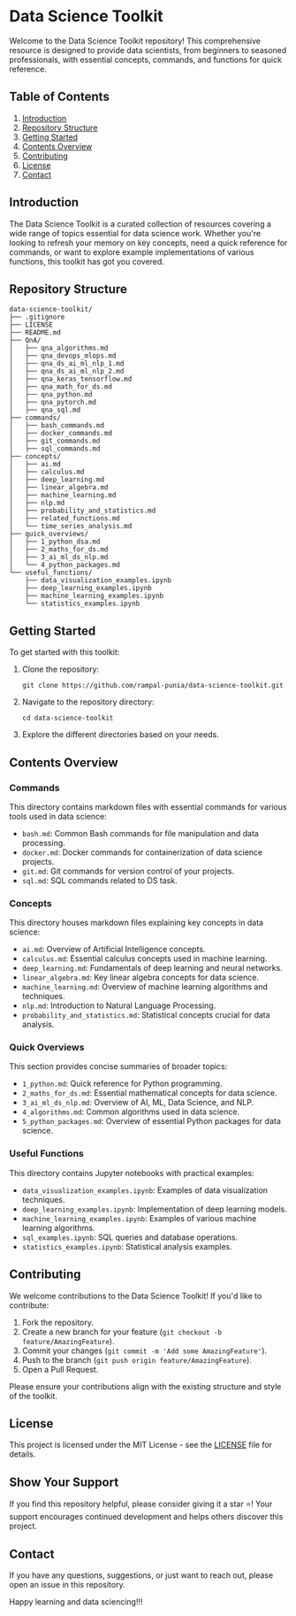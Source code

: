 # Data Science Toolkit

Welcome to the Data Science Toolkit repository! This comprehensive resource is designed to provide data scientists, from beginners to seasoned professionals, with essential concepts, commands, and functions for quick reference.

## Table of Contents

1. [Introduction](#introduction)
2. [Repository Structure](#repository-structure)
3. [Getting Started](#getting-started)
4. [Contents Overview](#contents-overview)
5. [Contributing](#contributing)
6. [License](#license)
7. [Contact](#contact)

## Introduction

The Data Science Toolkit is a curated collection of resources covering a wide range of topics essential for data science work. Whether you're looking to refresh your memory on key concepts, need a quick reference for commands, or want to explore example implementations of various functions, this toolkit has got you covered.

## Repository Structure

```
data-science-toolkit/
├── .gitignore
├── LICENSE
├── README.md
├── QnA/
│   ├── qna_algorithms.md
│   ├── qna_devops_mlops.md
│   ├── qna_ds_ai_ml_nlp_1.md
│   ├── qna_ds_ai_ml_nlp_2.md
│   ├── qna_keras_tensorflow.md
│   ├── qna_math_for_ds.md
│   ├── qna_python.md
│   ├── qna_pytorch.md
│   ├── qna_sql.md
├── commands/
│   ├── bash_commands.md
│   ├── docker_commands.md
│   ├── git_commands.md
│   ├── sql_commands.md
├── concepts/
│   ├── ai.md
│   ├── calculus.md
│   ├── deep_learning.md
│   ├── linear_algebra.md
│   ├── machine_learning.md
│   ├── nlp.md
│   ├── probability_and_statistics.md
│   ├── related_functions.md
│   └── time_series_analysis.md
├── quick_overviews/
│   ├── 1_python_dsa.md
│   ├── 2_maths_for_ds.md
│   ├── 3_ai_ml_ds_nlp.md
│   └── 4_python_packages.md
└── useful_functions/
    ├── data_visualization_examples.ipynb
    ├── deep_learning_examples.ipynb
    ├── machine_learning_examples.ipynb
    └── statistics_examples.ipynb
```

## Getting Started

To get started with this toolkit:

1. Clone the repository:
   ```
   git clone https://github.com/rampal-punia/data-science-toolkit.git
   ```
2. Navigate to the repository directory:
   ```
   cd data-science-toolkit
   ```
3. Explore the different directories based on your needs.

## Contents Overview

### Commands
This directory contains markdown files with essential commands for various tools used in data science:
- `bash.md`: Common Bash commands for file manipulation and data processing.
- `docker.md`: Docker commands for containerization of data science projects.
- `git.md`: Git commands for version control of your projects.
- `sql.md`: SQL commands related to DS task.

### Concepts
This directory houses markdown files explaining key concepts in data science:
- `ai.md`: Overview of Artificial Intelligence concepts.
- `calculus.md`: Essential calculus concepts used in machine learning.
- `deep_learning.md`: Fundamentals of deep learning and neural networks.
- `linear_algebra.md`: Key linear algebra concepts for data science.
- `machine_learning.md`: Overview of machine learning algorithms and techniques.
- `nlp.md`: Introduction to Natural Language Processing.
- `probability_and_statistics.md`: Statistical concepts crucial for data analysis.

### Quick Overviews
This section provides concise summaries of broader topics:
- `1_python.md`: Quick reference for Python programming.
- `2_maths_for_ds.md`: Essential mathematical concepts for data science.
- `3_ai_ml_ds_nlp.md`: Overview of AI, ML, Data Science, and NLP.
- `4_algorithms.md`: Common algorithms used in data science.
- `5_python_packages.md`: Overview of essential Python packages for data science.

### Useful Functions
This directory contains Jupyter notebooks with practical examples:
- `data_visualization_examples.ipynb`: Examples of data visualization techniques.
- `deep_learning_examples.ipynb`: Implementation of deep learning models.
- `machine_learning_examples.ipynb`: Examples of various machine learning algorithms.
- `sql_examples.ipynb`: SQL queries and database operations.
- `statistics_examples.ipynb`: Statistical analysis examples.

## Contributing

We welcome contributions to the Data Science Toolkit! If you'd like to contribute:

1. Fork the repository.
2. Create a new branch for your feature (`git checkout -b feature/AmazingFeature`).
3. Commit your changes (`git commit -m 'Add some AmazingFeature'`).
4. Push to the branch (`git push origin feature/AmazingFeature`).
5. Open a Pull Request.

Please ensure your contributions align with the existing structure and style of the toolkit.

## License

This project is licensed under the MIT License - see the [LICENSE](LICENSE) file for details.

## Show Your Support

If you find this repository helpful, please consider giving it a star ⭐️! Your support encourages continued development and helps others discover this project.

## Contact

If you have any questions, suggestions, or just want to reach out, please open an issue in this repository.

Happy learning and data sciencing!!!